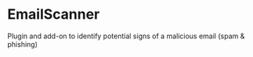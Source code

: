 # EmailScanner
Plugin and add-on to identify potential signs of a malicious email (spam & phishing)
